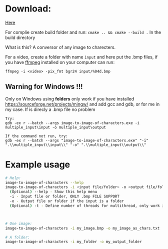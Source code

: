 # Download:
[Here](https://github.com/adriabama06/image-to-image-of-characters/releases/tag/v0.0.1)

For complie create build folder and run: `cmake .. && cmake --build .` In the build directory

What is this? A conversor of any image to charecters.

For a video, create a folder with name `input` and here put the .bmp files, if you have [ffmpeg](https://ffmpeg.org/) installed on your computer can run:
```
ffmpeg -i <video> -pix_fmt bgr24 input/%04d.bmp
```

## Warning for Windows !!!
Only on Windows using **folders** only work if you have installed https://sourceforge.net/projects/mingw/ and add gcc and gdb, or for me in my case. If is direcly a .bmp file no problem

```
Try:
gdb -ex r --batch --args image-to-image-of-characters.exe -i multiple_input\input -o multiple_input\output

If the command not run, try:
gdb -ex r --batch --args "image-to-image-of-characters.exe" "-i" ".\\multiple_input\\input\\" "-o" ".\\multiple_input\\output\\"
```

# Example usage

```bash
# Help:
image-to-image-of-characters --help
image-to-image-of-characters -i <input file/folder> -o <output file/folder>
  (Optional) --help - Show this help menu
  -i - Input file or folder, ONLY .bmp FILE SUPPORT
  -o - Output file or folder if the input is a folder
  (Optional) -t - Define number of threads for multithread, only work if the input is a folder



# One image:
image-to-image-of-characters -i my_image.bmp -o my_image_as_chars.txt

# A folder:
image-to-image-of-characters -i my_folder -o my_output_folder
```

